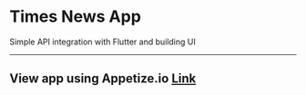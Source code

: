 # Times News App

Simple API integration with Flutter and building UI

---
View app using Appetize.io [Link](https://appetize.io/app/d7qpjvmh6c29we5xx3mtmadz14?device=nexus5&scale=75&orientation=portrait&osVersion=8.1)
---
